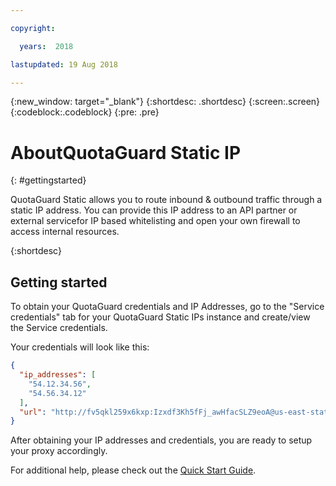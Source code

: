```yaml
---

copyright:

  years:  2018

lastupdated: 19 Aug 2018

---
```



{:new_window: target="_blank"}
{:shortdesc: .shortdesc}
{:screen:.screen}
{:codeblock:.codeblock}
{:pre: .pre}

# AboutQuotaGuard Static IP
{: #gettingstarted}

QuotaGuard Static allows you to route inbound & outbound traffic through a static IP address. You can provide this IP address to an API partner or external servicefor IP based whitelisting and open your own firewall to access internal resources.

{:shortdesc}

## Getting started

To obtain your QuotaGuard credentials and IP Addresses, go to the "Service credentials" tab for your QuotaGuard Static IPs instance and create/view the Service credentials.

Your credentials will look like this:
```json
{
  "ip_addresses": [
    "54.12.34.56",
    "54.56.34.12"
  ],
  "url": "http://fv5qkl259x6kxp:Izxdf3Kh5fFj_awHfacSLZ9eoA@us-east-static-22.quotaguard.com:9293"
}
```

After obtaining your IP addresses and credentials, you are ready to setup your proxy accordingly.

For additional help, please check out the [Quick Start Guide](https://www.quotaguard.com/support/quick-start?provider=ibm_cloud).